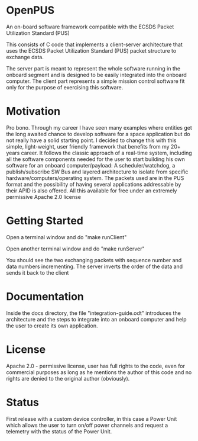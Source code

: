 # OpenPUS
An on-board software framework compatible with the ECSDS Packet Utilization Standard (PUS)

This consists of C code that implements a client-server architecture that uses the ECSDS Packet Utilization Standard (PUS) packet structure to exchange data.

The server part is meant to represent the whole software running in the onboard segment and is designed to be easily integrated into the onboard computer. The client part represents a simple mission control software fit only for the purpose of exercising this software.

# Motivation

Pro bono. Through my career I have seen many examples where entities get the long awaited chance to develop software for a space application but do not really have a solid starting point. I decided to change this with this simple, light-weight, user friendly framework that benefits from my 20+ years career. It follows the classic approach of a real-time system, including all the software components needed for the user to start building his own software for an onboard computer/payload: A scheduler/watchdog, a publish/subscribe SW Bus and layered architecture to isolate from specific hardware/computers/operating system. The packets used are in the PUS format and the possibility of having several applications addressable by their APID is also offered. All this available for free under an extremely permissive Apache 2.0 license

# Getting Started

Open a terminal window and do "make runClient"

Open another terminal window and do "make runServer"

You should see the two exchanging packets with sequence number and data numbers incrementing. The server inverts the order of the data and sends it back to the client

# Documentation

Inside the docs directory, the file "integration-guide.odt" introduces the architecture and the steps to integrate into an onboard computer and help the user to create its own application.

# License

Apache 2.0 - permissive license, user has full rights to the code, even for commercial purposes as long as he mentions the author of this code and no rights are denied to the original author (obviously).

# Status
First release with a custom device controller, in this case a Power Unit which allows the user to turn on/off power channels and request a telemetry with the status of the Power Unit.

